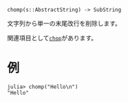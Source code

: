 ```
chomp(s::AbstractString) -> SubString
```

文字列から単一の末尾改行を削除します。

関連項目として[`chop`](@ref)があります。

# 例

```jldoctest
julia> chomp("Hello\n")
"Hello"
```
